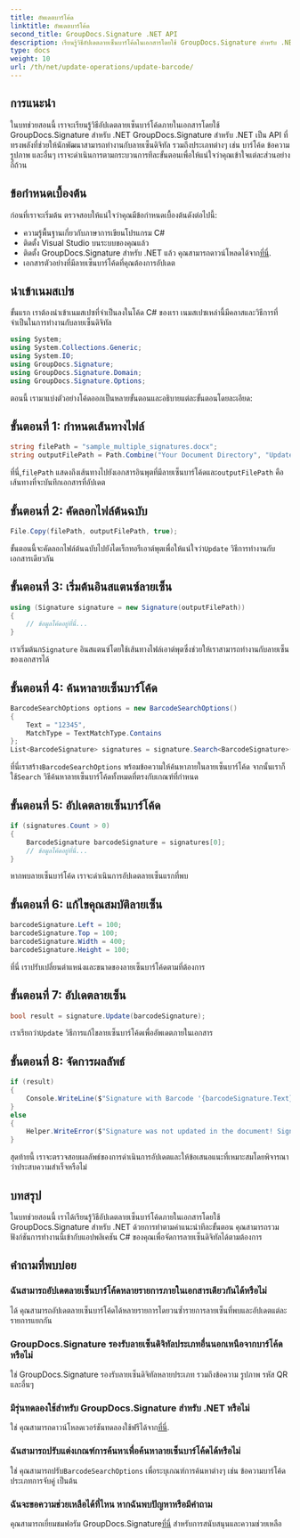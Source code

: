 ```yaml
---
title: อัพเดตบาร์โค้ด
linktitle: อัพเดตบาร์โค้ด
second_title: GroupDocs.Signature .NET API
description: เรียนรู้วิธีอัปเดตลายเซ็นบาร์โค้ดในเอกสารโดยใช้ GroupDocs.Signature สำหรับ .NET คำแนะนำทีละขั้นตอนเพื่อการผสานรวมที่ราบรื่น
type: docs
weight: 10
url: /th/net/update-operations/update-barcode/
---
```

## การแนะนำ
ในบทช่วยสอนนี้ เราจะเรียนรู้วิธีอัปเดตลายเซ็นบาร์โค้ดภายในเอกสารโดยใช้ GroupDocs.Signature สำหรับ .NET GroupDocs.Signature สำหรับ .NET เป็น API ที่ทรงพลังที่ช่วยให้นักพัฒนาสามารถทำงานกับลายเซ็นดิจิทัล รวมถึงประเภทต่างๆ เช่น บาร์โค้ด ข้อความ รูปภาพ และอื่นๆ เราจะดำเนินการตามกระบวนการทีละขั้นตอนเพื่อให้แน่ใจว่าคุณเข้าใจแต่ละส่วนอย่างถี่ถ้วน
## ข้อกำหนดเบื้องต้น
ก่อนที่เราจะเริ่มต้น ตรวจสอบให้แน่ใจว่าคุณมีข้อกำหนดเบื้องต้นดังต่อไปนี้:
- ความรู้พื้นฐานเกี่ยวกับภาษาการเขียนโปรแกรม C#
- ติดตั้ง Visual Studio บนระบบของคุณแล้ว
-  ติดตั้ง GroupDocs.Signature สำหรับ .NET แล้ว คุณสามารถดาวน์โหลดได้จาก[ที่นี่](https://releases.groupdocs.com/signature/net/).
- เอกสารตัวอย่างที่มีลายเซ็นบาร์โค้ดที่คุณต้องการอัปเดต
## นำเข้าเนมสเปซ
ขั้นแรก เราต้องนำเข้าเนมสเปซที่จำเป็นลงในโค้ด C# ของเรา เนมสเปซเหล่านี้มีคลาสและวิธีการที่จำเป็นในการทำงานกับลายเซ็นดิจิทัล
```csharp
using System;
using System.Collections.Generic;
using System.IO;
using GroupDocs.Signature;
using GroupDocs.Signature.Domain;
using GroupDocs.Signature.Options;
```
ตอนนี้ เรามาแบ่งตัวอย่างโค้ดออกเป็นหลายขั้นตอนและอธิบายแต่ละขั้นตอนโดยละเอียด:
## ขั้นตอนที่ 1: กำหนดเส้นทางไฟล์
```csharp
string filePath = "sample_multiple_signatures.docx";
string outputFilePath = Path.Combine("Your Document Directory", "UpdateBarcode", Path.GetFileName(filePath));
```
 ที่นี่,`filePath` แสดงถึงเส้นทางไปยังเอกสารอินพุตที่มีลายเซ็นบาร์โค้ดและ`outputFilePath` คือเส้นทางที่จะบันทึกเอกสารที่อัปเดต
## ขั้นตอนที่ 2: คัดลอกไฟล์ต้นฉบับ
```csharp
File.Copy(filePath, outputFilePath, true);
```
ขั้นตอนนี้จะคัดลอกไฟล์ต้นฉบับไปยังไดเร็กทอรีเอาต์พุตเพื่อให้แน่ใจว่า`Update` วิธีการทำงานกับเอกสารเดียวกัน
## ขั้นตอนที่ 3: เริ่มต้นอินสแตนซ์ลายเซ็น
```csharp
using (Signature signature = new Signature(outputFilePath))
{
    // ข้อมูลโค้ดอยู่ที่นี่...
}
```
 เราเริ่มต้นก`Signature` อินสแตนซ์โดยใช้เส้นทางไฟล์เอาต์พุตซึ่งช่วยให้เราสามารถทำงานกับลายเซ็นของเอกสารได้
## ขั้นตอนที่ 4: ค้นหาลายเซ็นบาร์โค้ด
```csharp
BarcodeSearchOptions options = new BarcodeSearchOptions()
{
    Text = "12345",
    MatchType = TextMatchType.Contains
};
List<BarcodeSignature> signatures = signature.Search<BarcodeSignature>(options);
```
 ที่นี่เราสร้าง`BarcodeSearchOptions` พร้อมข้อความให้ค้นหาภายในลายเซ็นบาร์โค้ด จากนั้นเราก็ใช้`Search` วิธีค้นหาลายเซ็นบาร์โค้ดทั้งหมดที่ตรงกับเกณฑ์ที่กำหนด
## ขั้นตอนที่ 5: อัปเดตลายเซ็นบาร์โค้ด
```csharp
if (signatures.Count > 0)
{
    BarcodeSignature barcodeSignature = signatures[0];
    // ข้อมูลโค้ดอยู่ที่นี่...
}
```
หากพบลายเซ็นบาร์โค้ด เราจะดำเนินการอัปเดตลายเซ็นแรกที่พบ
## ขั้นตอนที่ 6: แก้ไขคุณสมบัติลายเซ็น
```csharp
barcodeSignature.Left = 100;
barcodeSignature.Top = 100;
barcodeSignature.Width = 400;
barcodeSignature.Height = 100;
```
ที่นี่ เราปรับเปลี่ยนตำแหน่งและขนาดของลายเซ็นบาร์โค้ดตามที่ต้องการ
## ขั้นตอนที่ 7: อัปเดตลายเซ็น
```csharp
bool result = signature.Update(barcodeSignature);
```
 เราเรียกว่า`Update` วิธีการแก้ไขลายเซ็นบาร์โค้ดเพื่ออัพเดตภายในเอกสาร
## ขั้นตอนที่ 8: จัดการผลลัพธ์
```csharp
if (result)
{
    Console.WriteLine($"Signature with Barcode '{barcodeSignature.Text}' and encode type '{barcodeSignature.EncodeType.TypeName}' was updated in the document ['{fileName}'].");
}
else
{
    Helper.WriteError($"Signature was not updated in the document! Signature with Barcode '{barcodeSignature.Text}' and encode type '{barcodeSignature.EncodeType.TypeName}' was not found!");
}
```
สุดท้ายนี้ เราจะตรวจสอบผลลัพธ์ของการดำเนินการอัปเดตและให้ข้อเสนอแนะที่เหมาะสมโดยพิจารณาว่าประสบความสำเร็จหรือไม่
## บทสรุป
ในบทช่วยสอนนี้ เราได้เรียนรู้วิธีอัปเดตลายเซ็นบาร์โค้ดภายในเอกสารโดยใช้ GroupDocs.Signature สำหรับ .NET ด้วยการทำตามคำแนะนำทีละขั้นตอน คุณสามารถรวมฟังก์ชันการทำงานนี้เข้ากับแอปพลิเคชัน C# ของคุณเพื่อจัดการลายเซ็นดิจิทัลได้ตามต้องการ

## คำถามที่พบบ่อย
### ฉันสามารถอัปเดตลายเซ็นบาร์โค้ดหลายรายการภายในเอกสารเดียวกันได้หรือไม่
ได้ คุณสามารถอัปเดตลายเซ็นบาร์โค้ดได้หลายรายการโดยวนซ้ำรายการลายเซ็นที่พบและอัปเดตแต่ละรายการแยกกัน
### GroupDocs.Signature รองรับลายเซ็นดิจิทัลประเภทอื่นนอกเหนือจากบาร์โค้ดหรือไม่
ใช่ GroupDocs.Signature รองรับลายเซ็นดิจิทัลหลายประเภท รวมถึงข้อความ รูปภาพ รหัส QR และอื่นๆ
### มีรุ่นทดลองใช้สำหรับ GroupDocs.Signature สำหรับ .NET หรือไม่
 ใช่ คุณสามารถดาวน์โหลดเวอร์ชันทดลองใช้ฟรีได้จาก[ที่นี่](https://releases.groupdocs.com/).
### ฉันสามารถปรับแต่งเกณฑ์การค้นหาเพื่อค้นหาลายเซ็นบาร์โค้ดได้หรือไม่
 ใช่ คุณสามารถปรับ`BarcodeSearchOptions` เพื่อระบุเกณฑ์การค้นหาต่างๆ เช่น ข้อความบาร์โค้ด ประเภทการจับคู่ เป็นต้น
### ฉันจะขอความช่วยเหลือได้ที่ไหน หากฉันพบปัญหาหรือมีคำถาม
 คุณสามารถเยี่ยมชมฟอรัม GroupDocs.Signature[ที่นี่](https://forum.groupdocs.com/c/signature/13) สำหรับการสนับสนุนและความช่วยเหลือ